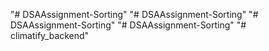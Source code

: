 "# DSAAssignment-Sorting" 
"# DSAAssignment-Sorting" 
"# DSAAssignment-Sorting" 
"# DSAAssignment-Sorting" 
"# climatify_backend" 
